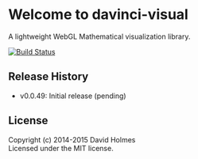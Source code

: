 # Welcome to davinci-visual

A lightweight WebGL Mathematical visualization library.

[![Build Status](https://travis-ci.org/geometryzen/davinci-visual.png)](https://travis-ci.org/geometryzen/davinci-visual)

## Release History
* v0.0.49: Initial release (pending)

## License
Copyright (c) 2014-2015 David Holmes  
Licensed under the MIT license.

